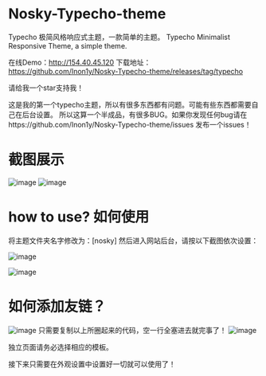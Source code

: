 # Nosky-Typecho-theme
Typecho 极简风格响应式主题，一款简单的主题。 Typecho Minimalist Responsive Theme, a simple theme.

在线Demo：http://154.40.45.120
下载地址：https://github.com/Inon1y/Nosky-Typecho-theme/releases/tag/typecho

请给我一个star支持我！

这是我的第一个typecho主题，所以有很多东西都有问题。可能有些东西都需要自己在后台设置。
所以这算一个半成品，有很多BUG。如果你发现任何bug请在https://github.com/Inon1y/Nosky-Typecho-theme/issues 发布一个issues！

# 截图展示
![image](https://github.com/Inon1y/Nosky-Typecho-theme/assets/91359128/4365a815-29c3-4ffa-a186-c72dc5143d91)
![image](https://github.com/Inon1y/Nosky-Typecho-theme/assets/91359128/dd0e0f51-c5dc-4a21-ae83-7e1c3ac1581f)



# how to use? 如何使用
将主题文件夹名字修改为：[nosky] 
然后进入网站后台，请按以下截图依次设置：

![image](https://github.com/Inon1y/Nosky-Typecho-theme/assets/91359128/16e664db-97a8-47df-ab0b-e3d73617ee53)

![image](https://github.com/Inon1y/Nosky-Typecho-theme/assets/91359128/b03f737b-4ce5-4b79-bd50-d218ef702922)


# 如何添加友链？
![image](https://github.com/Inon1y/Nosky-Typecho-theme/assets/91359128/ace1a934-4be1-4970-bad3-29cc6d4da8a2)
只需要复制以上所圈起来的代码，空一行全塞进去就完事了！
![image](https://github.com/Inon1y/Nosky-Typecho-theme/assets/91359128/d5f257b3-f024-462b-8b0e-6e2d50196f5c)



独立页面请务必选择相应的模板。

接下来只需要在外观设置中设置好一切就可以使用了！

